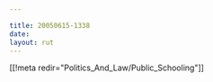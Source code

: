 ```yaml
---

title: 20050615-1338
date: 
layout: rut
---
```


[[!meta redir="Politics_And_Law/Public_Schooling"]]
